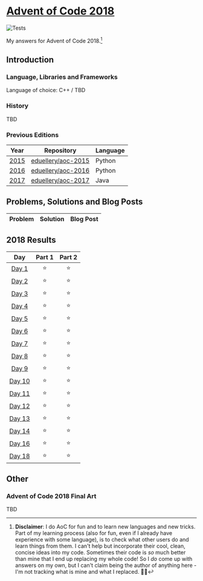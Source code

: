 # [Advent of Code 2018](https://adventofcode.com/2018)

![Tests](https://github.com/eduellery/aoc-2018/actions/workflows/aoc-2018.yml/badge.svg)

My answers for Advent of Code 2018.[^disclaimer]

## Introduction

### Language, Libraries and Frameworks

Language of choice: C++ / TBD

### History

TBD

### Previous Editions

| Year                                  | Repository | Language |
|---------------------------------------| ---------- | -------- |
| [2015](https://adventofcode.com/2015) | [eduellery/aoc-2015](https://github.com/eduellery/aoc-2015) | Python | 
| [2016](https://adventofcode.com/2016) | [eduellery/aoc-2016](https://github.com/eduellery/aoc-2016) | Python | 
| [2017](https://adventofcode.com/2017) | [eduellery/aoc-2017](https://github.com/eduellery/aoc-2017) | Java   | 

## Problems, Solutions and Blog Posts

| Problem | Solution | Blog Post |
| ------- | -------- | --------- |

<!--- advent_readme_stars table --->
## 2018 Results

| Day | Part 1 | Part 2 |
| :---: | :---: | :---: |
| [Day 1](https://adventofcode.com/2018/day/1) | ⭐ | ⭐ |
| [Day 2](https://adventofcode.com/2018/day/2) | ⭐ | ⭐ |
| [Day 3](https://adventofcode.com/2018/day/3) | ⭐ | ⭐ |
| [Day 4](https://adventofcode.com/2018/day/4) | ⭐ | ⭐ |
| [Day 5](https://adventofcode.com/2018/day/5) | ⭐ | ⭐ |
| [Day 6](https://adventofcode.com/2018/day/6) | ⭐ | ⭐ |
| [Day 7](https://adventofcode.com/2018/day/7) | ⭐ | ⭐ |
| [Day 8](https://adventofcode.com/2018/day/8) | ⭐ | ⭐ |
| [Day 9](https://adventofcode.com/2018/day/9) | ⭐ | ⭐ |
| [Day 10](https://adventofcode.com/2018/day/10) | ⭐ | ⭐ |
| [Day 11](https://adventofcode.com/2018/day/11) | ⭐ | ⭐ |
| [Day 12](https://adventofcode.com/2018/day/12) | ⭐ | ⭐ |
| [Day 13](https://adventofcode.com/2018/day/13) | ⭐ | ⭐ |
| [Day 14](https://adventofcode.com/2018/day/14) | ⭐ | ⭐ |
| [Day 16](https://adventofcode.com/2018/day/16) | ⭐ | ⭐ |
| [Day 18](https://adventofcode.com/2018/day/18) | ⭐ | ⭐ |
<!--- advent_readme_stars table --->

## Other

### Advent of Code 2018 Final Art

TBD

[^disclaimer]: **Disclaimer**: I do AoC for fun and to learn new languages and new tricks. Part of my learning process (also for fun, even if I
already have experience with some language), is to check what other users do and learn things from them. I can't help but incorporate
their cool, clean, concise ideas into my code. Sometimes their code is *so* much better than mine that I end up replacing my whole code!
So I *do* come up with answers on my own, but I can't claim being the author of anything here - I'm not tracking what is mine and what I replaced. 🤷🏽‍
